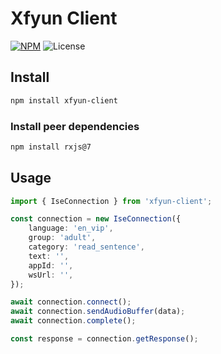 # Xfyun Client

[![NPM](https://img.shields.io/npm/v/xfyun-client)](https://www.npmjs.com/package/xfyun-client)
![License](https://img.shields.io/npm/l/xfyun-client)

## Install

```bash
npm install xfyun-client
```

### Install peer dependencies

```bash
npm install rxjs@7
```

## Usage

```typescript
import { IseConnection } from 'xfyun-client';

const connection = new IseConnection({
	language: 'en_vip',
	group: 'adult',
	category: 'read_sentence',
	text: '',
	appId: '',
	wsUrl: '',
});

await connection.connect();
await connection.sendAudioBuffer(data);
await connection.complete();

const response = connection.getResponse();
```
